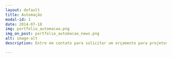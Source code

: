 ```yaml
---
layout: default
title: Automação
modal-id: 1
date: 2014-07-18
img: portfolio_automacao.png
img_on_post: portfolio_automacao_news.png
alt: image-alt
description: Entre em contato para solicitar um orçamento para projetos de automação.

---
```

